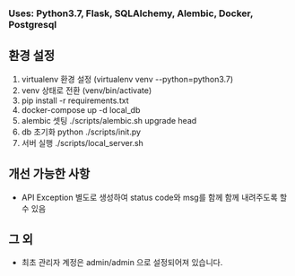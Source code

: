 ### Uses: Python3.7, Flask, SQLAlchemy, Alembic, Docker, Postgresql

## 환경 설정
1. virtualenv 환경 설정 (virtualenv venv --python=python3.7)
2. venv 상태로 전환 (venv/bin/activate)
3. pip install -r requirements.txt
4. docker-compose up -d local_db
5. alembic 셋팅 ./scripts/alembic.sh upgrade head
6. db 초기화 python ./scripts/init.py
7. 서버 실행 ./scripts/local_server.sh

## 개선 가능한 사항
 - API Exception 별도로 생성하여 status code와 msg를 함께 함께 내려주도록 할 수 있음

## 그 외
 - 최초 관리자 계정은 admin/admin 으로 설정되어져 있습니다.
